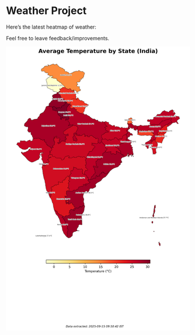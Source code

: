 # Weather Project

Here’s the latest heatmap of weather:

Feel free to leave feedback/improvements.

![India Heatmap](docs/assets/india_heatmap.png?v=C78ABC)
